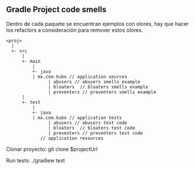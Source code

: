 Gradle Project code smells
-----------------------
Dentro de cada paquete se encuentran ejemplos con olores, hay que hacer los refactors a consideración para remover estos olores.


    <proj>
      |
      +- src
          |
          +- main
              |
              +- java
              | mx.com.kubo // application sources
                    | abusers // abusers smells example
                    | bloaters  // bloaters smells example
                    | preventers // preventers smells example
          |
          +- test
              |
              +- java
              | mx.com.kubo // application tests
                    | abusers // abusers test code
                    | bloaters  // bloaters test code
                    | preventers // preventers test code
                 // application resources
                
Clonar proyecto:
    git clone $projectUrl
    

Run tests:
    ./gradlew test
